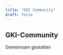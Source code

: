 ```yaml
---
title: "GKI Community"
draft: false
---
```


<section>
    <div class="section-title">
        <h2>GKI-Community</h2>
        <p>Gemeinsam gestalten</p>
    </div>
    </section>